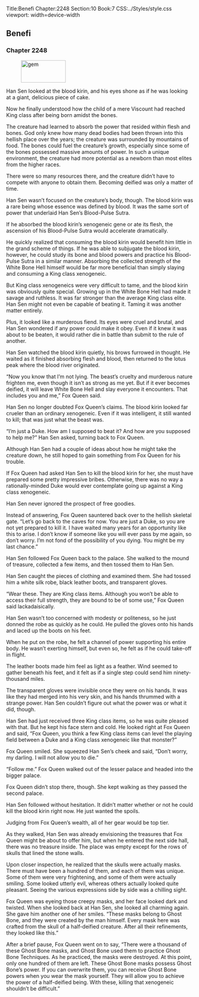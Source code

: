 Title:Benefi 
Chapter:2248 
Section:10 
Book:7 
CSS:../Styles/style.css 
viewport: width=device-width
  
## Benefi
### Chapter 2248 
<figure>
	<img src="../Images/gem.gif" alt="gem" id="gem" width="120" height="60" />
</figure>
  

  
  Han Sen looked at the blood kirin, and his eyes shone as if he was looking at a giant, delicious piece of cake.

Now he finally understood how the child of a mere Viscount had reached King class after being born amidst the bones.

The creature had learned to absorb the power that resided within flesh and bones. God only knew how many dead bodies had been thrown into this hellish place over the years; the creature was surrounded by mountains of food. The bones could fuel the creature’s growth, especially since some of the bones possessed massive amounts of power. In such a unique environment, the creature had more potential as a newborn than most elites from the higher races.

There were so many resources there, and the creature didn’t have to compete with anyone to obtain them. Becoming deified was only a matter of time.

Han Sen wasn’t focused on the creature’s body, though. The blood kirin was a rare being whose essence was defined by blood. It was the same sort of power that underlaid Han Sen’s Blood-Pulse Sutra.

If he absorbed the blood kirin’s xenogeneic gene or ate its flesh, the ascension of his Blood-Pulse Sutra would accelerate dramatically.

He quickly realized that consuming the blood kirin would benefit him little in the grand scheme of things. If he was able to subjugate the blood kirin, however, he could study its bone and blood powers and practice his Blood-Pulse Sutra in a similar manner. Absorbing the collected strength of the White Bone Hell himself would be far more beneficial than simply slaying and consuming a King class xenogeneic.

But King class xenogeneics were very difficult to tame, and the blood kirin was obviously quite special. Growing up in the White Bone Hell had made it savage and ruthless. It was far stronger than the average King class elite. Han Sen might not even be capable of beating it. Taming it was another matter entirely.

Plus, it looked like a murderous fiend. Its eyes were cruel and brutal, and Han Sen wondered if any power could make it obey. Even if it knew it was about to be beaten, it would rather die in battle than submit to the rule of another.

Han Sen watched the blood kirin quietly, his brows furrowed in thought. He waited as it finished absorbing flesh and blood, then returned to the lotus peak where the blood river originated.

“Now you know that I’m not lying. The beast’s cruelty and murderous nature frighten me, even though it isn’t as strong as me yet. But if it ever becomes deified, it will leave White Bone Hell and slay everyone it encounters. That includes you and me,” Fox Queen said.

Han Sen no longer doubted Fox Queen’s claims. The blood kirin looked far crueler than an ordinary xenogeneic. Even if it was intelligent, it still wanted to kill; that was just what the beast was.

“I’m just a Duke. How am I supposed to beat it? And how are you supposed to help me?” Han Sen asked, turning back to Fox Queen.

Although Han Sen had a couple of ideas about how he might take the creature down, he still hoped to gain something from Fox Queen for his trouble.

If Fox Queen had asked Han Sen to kill the blood kirin for her, she must have prepared some pretty impressive bribes. Otherwise, there was no way a rationally-minded Duke would ever contemplate going up against a King class xenogeneic.

Han Sen never ignored the prospect of free goodies.

Instead of answering, Fox Queen sauntered back over to the hellish skeletal gate. “Let’s go back to the caves for now. You are just a Duke, so you are not yet prepared to kill it. I have waited many years for an opportunity like this to arise. I don’t know if someone like you will ever pass by me again, so don’t worry. I’m not fond of the possibility of you dying. You might be my last chance.”

Han Sen followed Fox Queen back to the palace. She walked to the mound of treasure, collected a few items, and then tossed them to Han Sen.

Han Sen caught the pieces of clothing and examined them. She had tossed him a white silk robe, black leather boots, and transparent gloves.

“Wear these. They are King class items. Although you won’t be able to access their full strength, they are bound to be of some use,” Fox Queen said lackadaisically.

Han Sen wasn’t too concerned with modesty or politeness, so he just donned the robe as quickly as he could. He pulled the gloves onto his hands and laced up the boots on his feet.

When he put on the robe, he felt a channel of power supporting his entire body. He wasn’t exerting himself, but even so, he felt as if he could take-off in flight.

The leather boots made him feel as light as a feather. Wind seemed to gather beneath his feet, and it felt as if a single step could send him ninety-thousand miles.

The transparent gloves were invisible once they were on his hands. It was like they had merged into his very skin, and his hands thrummed with a strange power. Han Sen couldn’t figure out what the power was or what it did, though.

Han Sen had just received three King class items, so he was quite pleased with that. But he kept his face stern and cold. He looked right at Fox Queen and said, “Fox Queen, you think a few King class items can level the playing field between a Duke and a King class xenogeneic like that monster?”

Fox Queen smiled. She squeezed Han Sen’s cheek and said, “Don’t worry, my darling. I will not allow you to die.”

“Follow me.” Fox Queen walked out of the lesser palace and headed into the bigger palace.

Fox Queen didn’t stop there, though. She kept walking as they passed the second palace.

Han Sen followed without hesitation. It didn’t matter whether or not he could kill the blood kirin right now. He just wanted the spoils.

Judging from Fox Queen’s wealth, all of her gear would be top tier.

As they walked, Han Sen was already envisioning the treasures that Fox Queen might be about to offer him, but when he entered the next side hall, there was no treasure inside. The place was empty except for the rows of skulls that lined the stone walls.

Upon closer inspection, he realized that the skulls were actually masks. There must have been a hundred of them, and each of them was unique. Some of them were very frightening, and some of them were actually smiling. Some looked utterly evil, whereas others actually looked quite pleasant. Seeing the various expressions side by side was a chilling sight.

Fox Queen was eyeing those creepy masks, and her face looked dark and twisted. When she looked back at Han Sen, she looked all charming again. She gave him another one of her smiles. “These masks belong to Ghost Bone, and they were created by the man himself. Every mask here was crafted from the skull of a half-deified creature. After all their refinements, they looked like this.”

After a brief pause, Fox Queen went on to say, “There were a thousand of these Ghost Bone masks, and Ghost Bone used them to practice Ghost Bone Techniques. As he practiced, the masks were destroyed. At this point, only one hundred of them are left. These Ghost Bone masks possess Ghost Bone’s power. If you can overwrite them, you can receive Ghost Bone powers when you wear the mask yourself. They will allow you to achieve the power of a half-deified being. With these, killing that xenogeneic shouldn’t be difficult.”
